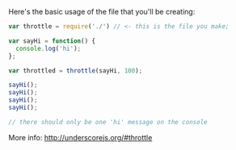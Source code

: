 Here's the basic usage of the file that you'll be creating:

```js
var throttle = require('./') // <- this is the file you make;

var sayHi = function() {
  console.log('hi');
};

var throttled = throttle(sayHi, 100);

sayHi();
sayHi();
sayHi();
sayHi();

// there should only be one 'hi' message on the console
```

More info: http://underscorejs.org/#throttle
